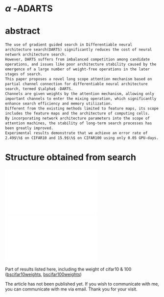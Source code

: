 # $\alpha$ -ADARTS
# abstract
	The use of gradient guided search in Differentiable neural architecture search(DARTS) significantly reduces the cost of neural network architecture search. 
	However, DARTS suffers from imbalanced competition among candidate operations, and issues like poor architecture stability caused by the emergence of a large number of weight-free operations in the later stages of search. 
	This paper proposes a novel long scope attention mechanism based on partial channel connection for differentiable neural architecture search, termed $\alpha$ -DARTS. 
	Channels are given weights by the attention mechanism, allowing only important channels to enter the mixing operation, which significantly enhance search efficiency and memory utilization. 
	Different from the existing methods limited to feature maps, its scope includes the feature maps and the architecture of computing cells. 
	By incorporating network architecture parameters into the scope of attention machines, the stability of long-term search processes has been greatly improved. 
	Experimental results demonstrate that we achieve an error rate of 2.49$\%$ on CIFAR10 and 15.9$\%$ on CIFAR100 using only 0.05 GPU-days.

# Structure obtained from search
![reduction cell](reduction.pdf "reduction cell")
![normal cell](normal.pdf "normal cell")

Part of results listed here, including the weight of cifar10 \& 100 ([bscifar10weights](bscifar10weights.pt "bscifar10weights"), [bscifar100weights](bscifar100weights.pt "bscifar100weights"))

The article has not been published yet. If you wish to communicate with me, you can communicate with me via email. Thank you for your visit.
